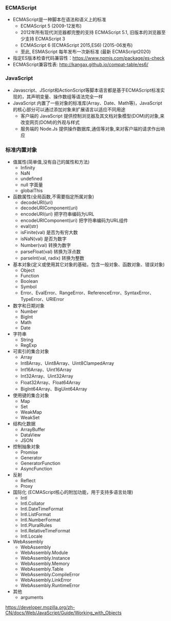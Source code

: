 ### ECMAScript
- ECMAScript是一种脚本在语法和语义上的标准
  - ECMAScript 5 (2009-12发布)
  - 2012年所有现代浏览器都完整的支持 ECMAScript 5.1, 旧版本的浏览器至少支持 ECMAScript 3
  - ECMAScript 6 (ECMAScript 2015,ES6) (2015-06发布)
  - 至此, ESMAScript 每年发布一次新标准 (最新 ECMAScript2020)
- 指定ES版本检查代码兼容性：https://www.npmjs.com/package/es-check
- ECMAScript兼容性表: http://kangax.github.io/compat-table/es6/

### JavaScript
- Javascript、JScript和ActionScript等脚本语言都是基于ECMAScript标准实现的，其声明变量、操作数组等语法完全一样
- JavaScript 内置了一些对象的标准库(Array、Date、Math等)，JavaScript 的核心部分可以通过添加对象来扩展语言以适应不同用途
  - 客户端的 JavaScript 提供控制浏览器及其文档对象模型(DOM)的对象,来改变网页(DOM)的外观与样式
  - 服务端的 Node.Js 提供操作数据库,通信等对象,来对客户端的请求作出响应

### 标准内置对象
- 值属性(简单值,没有自己的属性和方法)
  - Infinity
  - NaN
  - undefined
  - null 字面量
  - globalThis
- 函数属性(全局函数,不需要指定所属对象)
  - decodeURI(uri)
  - decodeURIComponent(uri)
  - encodeURI(uri) 把字符串编码为URL
  - encodeURIComponent(uri) 把字符串编码为URL组件
  - eval(str)
  - isFinite(val) 是否为有穷大数
  - isNaN(val) 是否为数字
  - Number(val) 转换为数字
  - parseFloat(val) 转换为浮点数
  - parseInt(val, radix) 转换为整数
- 基本对象(定义或使用其它对象的基础，包含一般对象、函数对象、错误对象)
  - Object
  - Function
  - Boolean
  - Symbol
  - Error、EvalError、RangeError、ReferenceError、SyntaxError、TypeError、URIError
- 数字和日期对象
  - Number
  - BigInt
  - Math
  - Date
- 字符串
  - String
  - RegExp
- 可索引的集合对象
  - Array
  - Int8Array、Uint8Array、Uint8ClampedArray
  - Int16Array、Uint16Array
  - Int32Array、Uint32Array
  - Float32Array、Float64Array
  - BigInt64Array、BigUint64Array
- 使用键的集合对象
  - Map
  - Set
  - WeakMap
  - WeakSet
- 结构化数据
  - ArrayBuffer
  - DataView
  - JSON
- 控制抽象对象
  - Promise
  - Generator
  - GeneratorFunction
  - AsyncFunction
- 反射
  - Reflect
  - Proxy
- 国际化 (ECMAScript核心的附加功能，用于支持多语言处理)
  - Intl
  - Intl.Collator
  - Intl.DateTimeFormat
  - Intl.ListFormat
  - Intl.NumberFormat
  - Intl.PluralRules
  - Intl.RelativeTimeFormat
  - Intl.Locale
- WebAssembly
  - WebAssembly
  - WebAssembly.Module
  - WebAssembly.Instance
  - WebAssembly.Memory
  - WebAssembly.Table
  - WebAssembly.CompileError
  - WebAssembly.LinkError
  - WebAssembly.RuntimeError
- 其他
  - arguments

https://developer.mozilla.org/zh-CN/docs/Web/JavaScript/Guide/Working_with_Objects